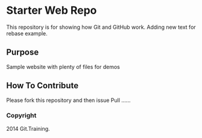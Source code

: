 # Starter Web Repo

This repository is for showing how Git and GitHub work.
Adding new text for rebase example.

## Purpose

Sample website with plenty of files for demos

## How To Contribute
Please fork this repository and then issue Pull ......


### Copyright

2014 Git.Training.